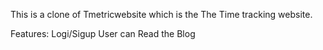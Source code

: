 This is a clone of Tmetricwebsite which is the The Time tracking website.

Features:
Logi/Sigup
User can Read the Blog

